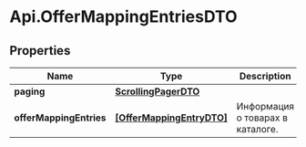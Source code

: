 # Api.OfferMappingEntriesDTO

## Properties

Name | Type | Description | Notes
------------ | ------------- | ------------- | -------------
**paging** | [**ScrollingPagerDTO**](ScrollingPagerDTO.md) |  | [optional] 
**offerMappingEntries** | [**[OfferMappingEntryDTO]**](OfferMappingEntryDTO.md) | Информация о товарах в каталоге. | 


